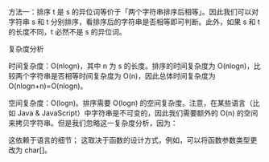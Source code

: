 方法一：排序
t 是 s 的异位词等价于「两个字符串排序后相等」。因此我们可以对字符串 s 和 t 分别排序，看排序后的字符串是否相等即可判断。此外，如果 s 和 t 的长度不同，t 必然不是 s 的异位词。

复杂度分析

时间复杂度：O(nlogn)，其中 n 为 s 的长度。排序的时间复杂度为 O(nlogn)，比较两个字符串是否相等时间复杂度为 O(n)，因此总体时间复杂度为 O(nlogn+n)=O(nlogn)。

空间复杂度：O(logn)。排序需要 O(logn) 的空间复杂度。注意，在某些语言（比如 Java & JavaScript）中字符串是不可变的，因此我们需要额外的 O(n) 的空间来拷贝字符串。但是我们忽略这一复杂度分析，因为：

这依赖于语言的细节；
这取决于函数的设计方式，例如，可以将函数参数类型更改为 char[]。

